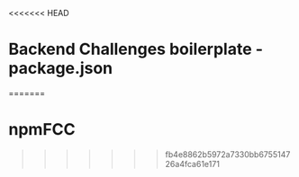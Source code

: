 <<<<<<< HEAD
# Backend Challenges boilerplate - package.json
=======
# npmFCC
>>>>>>> fb4e8862b5972a7330bb675514726a4fca61e171
